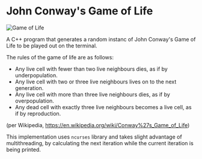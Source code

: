 # John Conway's Game of Life
![Game of Life](/Game_of_Life/life.gif)

A C++ program that generates a random instanc of John Conway's Game of Life to be played out on the terminal.

The rules of the game of life are as follows:
* Any live cell with fewer than two live neighbours dies, as if by underpopulation.
* Any live cell with two or three live neighbours lives on to the next generation.
* Any live cell with more than three live neighbours dies, as if by overpopulation.
* Any dead cell with exactly three live neighbours becomes a live cell, as if by reproduction.

(per Wikipedia, https://en.wikipedia.org/wiki/Conway%27s_Game_of_Life)

This implementation uses `ncurses` library and takes slight advantage of multithreading, by calculating the next iteration while the current iteration is being printed.
